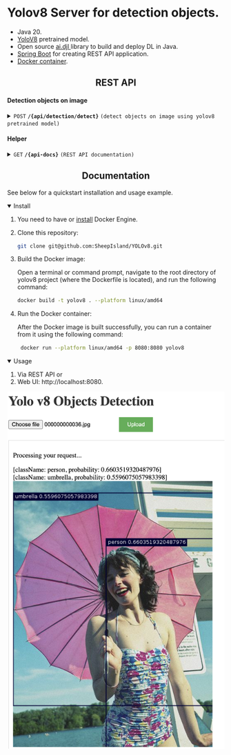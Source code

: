 # Yolov8 Server for detection objects.

- Java 20.
- [YoloV8](https://github.com/ultralytics/ultralytics) pretrained model.
- Open source [ai.djl ](https://djl.ai/) library to build and deploy DL in Java.
- [Spring Boot](https://spring.io/projects/spring-boot) for creating REST API application.
- [Docker container](https://www.docker.com/resources/what-container/).
## <div align="center">REST API</div>


#### Detection objects on image

<details>
  <summary><code>POST</code> <code><b>/{api/detection/detect}</b></code> <code>(detect objects on image using yolov8 pretrained model)</code></summary>

##### Parameters

> | name    |  type     | data type | description                          |
> |---------|-----------|-----------|--------------------------------------|
> | `image` |  required | string    | The image file path in your local fs |

##### Responses

> | http code | content-type                      | response                                                                                                                                      |
> |-----------|-----------------------------------|-----------------------------------------------------------------------------------------------------------------------------------------------|
> | `200`     | `text/plain;charset=UTF-8`        | `{"detected": json with detected objects and their classnames and probabilities, "base64Image": base64 encoded image with detected objects}"` |
> | `400`     | `application/json`                | `{"code":"400","message":"Bad Request"}`                                                                                                      | |

##### Example cURL

> ```javascript
>  curl -X POST -H "Content-Type: application/json" --data @post.json http://localhost:8080
> ```

</details>

#### Helper

<details>
  <summary><code>GET</code> <code><b>/{api-docs}</b></code> <code>(REST API documentation)</code></summary>

##### Parameters

> | name  |  type     | data type             | description |
> |-------|-----------|-----------------------|-------------|
> | None  |  required | object (JSON or YAML) | N/A         |

##### Responses

> | http code | content-type                      | response                                 |
> |-----------|-----------------------------------|------------------------------------------|
> | `200`     | `text/plain;charset=UTF-8`        | `Json with documented REST API`          |

##### Example cURL

> ```javascript
>  curl -X POST -H "Content-Type: application/json" --data @post.json http://localhost:8080
> ```

</details>

## <div align="center">Documentation</div>

See below for a quickstart installation and usage example.

<details open>
<summary>Install</summary>

1. You need to have or [install](https://docs.docker.com/engine/install/) Docker Engine.
2. Clone this repository:
    ```bash
    git clone git@github.com:SheepIsland/YOLOv8.git
    ```
3. Build the Docker image:

   Open a terminal or command prompt, navigate to the root directory of yolov8 project (where the Dockerfile is located), and run the following command:
     ```bash
    docker build -t yolov8 . --platform linux/amd64
    ```
4.  Run the Docker container: 
    
    After the Docker image is built successfully, you can run a container from it using the following command:
    ```bash
     docker run --platform linux/amd64 -p 8080:8080 yolov8
    ```

</details>

<details open>
<summary>Usage</summary>

1. Via REST API or
2. Web UI: http://localhost:8080.

![yolov8](yolov8.png)
</details>


